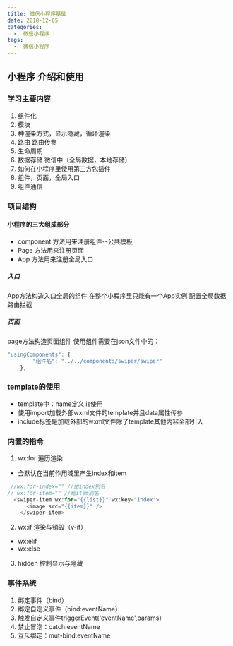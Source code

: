 ```yaml
---
title: 微信小程序基础
date: 2018-12-05
categories:
  -  微信小程序
tags:
  -  微信小程序
---
```

## 小程序 介绍和使用

### 学习主要内容
1. 组件化
2. 模块
3. 种渲染方式，显示隐藏，循环渲染
4. 路由 路由传参
5. 生命周期
6. 数据存储 微信中（全局数据，本地存储）
7. 如何在小程序里使用第三方包插件
8. 组件，页面，全局入口
9. 组件通信

### 项目结构

#### 小程序的三大组成部分
- component 方法用来注册组件--公共模板
- Page 方法用来注册页面
- App 方法用来注册全局入口
##### 入口
App方法构造入口全局的组件
在整个小程序里只能有一个App实例
配置全局数据
路由拦截
##### 页面
page方法构造页面组件
使用组件需要在json文件中的：
```js
"usingComponents": {
        "组件名": "../../components/swiper/swiper"
    },
```
### template的使用

- template中：name定义 is使用   
- 使用import加载外部wxml文件的template并且data属性传参
- include标签是加载外部的wxml文件除了template其他内容全部引入

### 内置的指令
1. wx:for 遍历渲染
- 会默认在当前作用域里产生index和item
```js
 //wx:for-index="" //给index别名
// wx:for-item="" //给item别名
  <swiper-item wx:for="{{list}}" wx:key="index">
      <image src="{{item}}" />
    </swiper-item>
```
2. wx:if 渲染与销毁（v-if）
- wx:elif
- wx:else
3. hidden 控制显示与隐藏

### 事件系统
1. 绑定事件（bind）
2. 绑定自定义事件（bind:eventName）
3. 触发自定义事件triggerEvent('eventName',params）
4. 禁止冒泡：catch:eventName
5. 互斥绑定：mut-bind:eventName